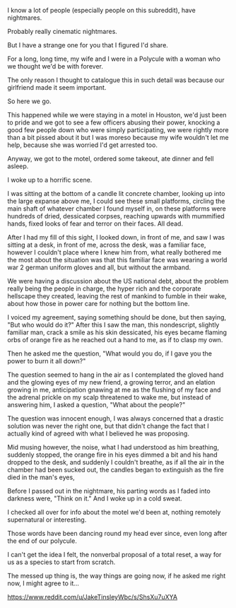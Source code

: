 I know a lot of people (especially people on this subreddit), have nightmares.

Probably really cinematic nightmares.

But I have a strange one for you that I figured I'd share.

For a long, long time, my wife and I were in a Polycule with a woman who we thought we'd be with forever.

The only reason I thought to catalogue this in such detail was because our girlfriend made it seem important.

So here we go.

This happened while we were staying in a motel in Houston, we'd just been to pride and we got to see a few officers abusing their power, knocking a good few people down who were simply participating, we were rightly more than a bit pissed about it but I was moreso because my wife wouldn't let me help, because she was worried I'd get arrested too.

Anyway, we got to the motel, ordered some takeout, ate dinner and fell asleep.

I woke up to a horrific scene.

I was sitting at the bottom of a candle lit concrete chamber, looking up into the large expanse above me, I could see these small platforms, circling the main shaft of whatever chamber I found myself in, on these platforms were hundreds of dried, dessicated corpses, reaching upwards with mummified hands, fixed looks of fear and terror on their faces.  All dead.

After I had my fill of this sight, I looked down, in front of me, and saw I was sitting at a desk, in front of me, across the desk, was a familiar face, however I couldn't place where I knew him from, what really  bothered me the most about the situation was that this familiar face was wearing a world war 2 german uniform gloves and all, but without the armband. 

We were having a discussion about the US national debt, about the problem really being the people in charge, the hyper rich and the corporate hellscape they created, leaving the rest of mankind to fumble in their wake, about how those in power care for nothing but the bottom line.

 I voiced my agreement, saying something should be done, but then saying, "But who would do it?" After this I saw the man, this nondescript, slightly familiar man, crack a smile as his skin dessicated, his eyes became flaming orbs of orange fire as he reached out a hand to me, as if to clasp my own.

Then he asked me the question, "What would you do, if I gave you the power to burn it all down?"

The question seemed to hang in the air as I contemplated the gloved hand and the glowing eyes of my new friend, a growing terror, and an elation growing in me, anticipation gnawing at me as the flushing of my face and the adrenal prickle on my scalp threatened to wake me, but instead of answering him, I asked a question, "What about the people?"

The question was innocent enough, I was always concerned that a drastic solution  was never the right one, but that didn't change the fact that I actually kind of agreed with what I believed he was proposing.

Mid musing however, the noise, what I had understood as him breathing, suddenly stopped, the orange fire in his eyes dimmed a bit and his hand dropped to the desk, and suddenly I couldn't breathe, as if all the air in the chamber had been sucked out, the candles began to extinguish as the fire died in the man's eyes, 

Before I passed out in the nightmare, his parting words as I faded into darkness were, "Think on it." And I woke up in a cold sweat.

I checked all over for info about the motel we'd been at, nothing remotely supernatural or interesting.

Those words have been dancing round my head ever since, even long after the end of our polycule.

I can't get the idea I felt, the nonverbal proposal of a total reset, a way for us as a species to start from scratch.

The messed up thing is, the way things are going now, if he asked me right now, I might agree to it...

https://www.reddit.com/u/JakeTinsleyWbc/s/ShsXu7uXYA